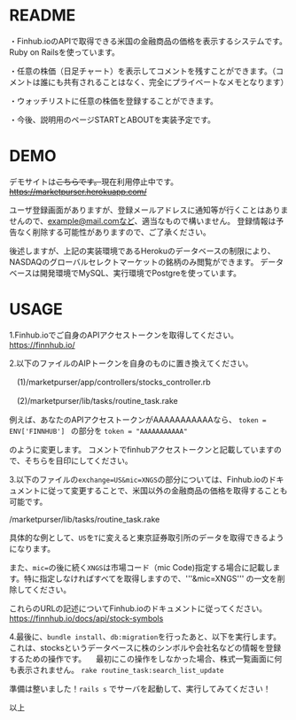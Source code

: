 # README

・Finhub.ioのAPIで取得できる米国の金融商品の価格を表示するシステムです。Ruby on Railsを使っています。

・任意の株価（日足チャート）を表示してコメントを残すことができます。（コメントは誰にも共有されることはなく、完全にプライベートなメモとなります）

・ウォッチリストに任意の株価を登録することができます。

・今後、説明用のページSTARTとABOUTを実装予定です。

# DEMO
デモサイトは~~こちらです。~~現在利用停止中です。
~~https://marketpurser.herokuapp.com/~~


ユーザ登録画面がありますが、登録メールアドレスに通知等が行くことはありませんので、example@mail.comなど、適当なもので構いません。
登録情報は予告なく削除する可能性がありますので、ご了承ください。

後述しますが、上記の実装環境であるHerokuのデータベースの制限により、NASDAQのグローバルセレクトマーケットの銘柄のみ閲覧ができます。
データベースは開発環境でMySQL、実行環境でPostgreを使っています。

# USAGE
1.Finhub.ioでご自身のAPIアクセストークンを取得してください。
  https://finnhub.io/

2.以下のファイルのAIPトークンを自身のものに置き換えてください。

　(1)/marketpurser/app/controllers/stocks_controller.rb
 
　(2)/marketpurser/lib/tasks/routine_task.rake

 例えば、あなたのAPIアクセストークンがAAAAAAAAAAAなら、
 ```token = ENV['FINNHUB'] ```
 の部分を
 ```token = "AAAAAAAAAAA"```

 のように変更します。
 コメントでfinhubアクセストークンと記載していますので、そちらを目印にしてください。
 
3.以下のファイルの```exchange=US&mic=XNGS```の部分については、Finhub.ioのドキュメントに従って変更することで、米国以外の金融商品の価格を取得することも可能です。

  /marketpurser/lib/tasks/routine_task.rake

具体的な例として、```US```を```T```に変えると東京証券取引所のデータを取得できるようになります。
 
  また、```mic=```の後に続く```XNGS```は市場コード（mic Code)指定する場合に記載します。特に指定しなければすべてを取得しますので、'''&mic=XNGS''' の一文を削除してください。
  
  これらのURLの記述についてFinhub.ioのドキュメントに従ってください。
  https://finnhub.io/docs/api/stock-symbols
  
4.最後に、```bundle install```、```db:migration```を行ったあと、以下を実行します。これは、stocksというデータベースに株のシンボルや会社名などの情報を登録するための操作です。 
　最初にこの操作をしなかった場合、株式一覧画面に何も表示されません。
 ```rake routine_task:search_list_update```

準備は整いました！```rails s``` でサーバを起動して、実行してみてください！
 
以上

